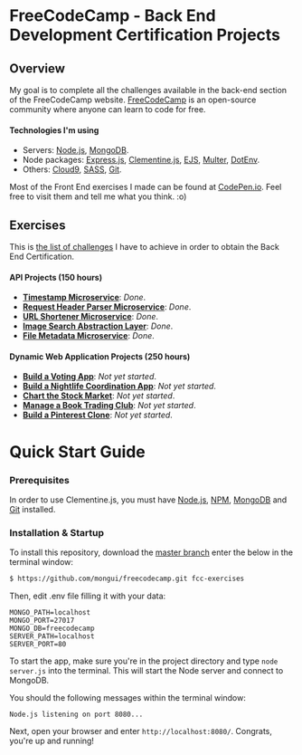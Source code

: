 # FreeCodeCamp - Back End Development Certification Projects

## Overview

My goal is to complete all the challenges available in the back-end section of the FreeCodeCamp website. [FreeCodeCamp](http://www.freecodecamp.com) is an open-source community where anyone can learn to code for free.

#### Technologies I'm using

* Servers: [Node.js](https://nodejs.org/), [MongoDB](http://www.mongodb.org/).
* Node packages: [Express.js](http://expressjs.com/), [Clementine.js](https://github.com/johnstonbl01/clementinejs), [EJS](http://www.embeddedjs.com/), [Multer](https://github.com/expressjs/multer), [DotEnv](https://github.com/motdotla/dotenv).
* Others: [Cloud9](https://c9.io/?redirect=0), [SASS](http://sass-lang.com/), [Git](https://git-scm.com/).

Most of the Front End exercises I made can be found at [CodePen.io](http://codepen.io/Mongui/pens/tags/?selected_tag=freecodecamp). Feel free to visit them and tell me what you think. :o)

## Exercises

This is [the list of challenges](http://www.freecodecamp.com/map) I have to achieve in order to obtain the Back End Certification.

#### API Projects (150 hours)

- [**Timestamp Microservice**](http://www.freecodecamp.com/challenges/timestamp-microservice): *Done*.
- [**Request Header Parser Microservice**](http://www.freecodecamp.com/challenges/request-header-parser-microservice): *Done*.
- [**URL Shortener Microservice**](http://www.freecodecamp.com/challenges/url-shortener-microservice): *Done*.
- [**Image Search Abstraction Layer**](http://www.freecodecamp.com/challenges/image-search-abstraction-layer): *Done*.
- [**File Metadata Microservice**](http://www.freecodecamp.com/challenges/file-metadata-microservice): *Done*.

#### Dynamic Web Application Projects (250 hours)

- [**Build a Voting App**](http://www.freecodecamp.com/challenges/build-a-voting-app): *Not yet started*.
- [**Build a Nightlife Coordination App**](http://www.freecodecamp.com/challenges/build-a-nightlife-coordination-app): *Not yet started*.
- [**Chart the Stock Market**](http://www.freecodecamp.com/challenges/chart-the-stock-market): *Not yet started*.
- [**Manage a Book Trading Club**](http://www.freecodecamp.com/challenges/manage-a-book-trading-club): *Not yet started*.
- [**Build a Pinterest Clone**](http://www.freecodecamp.com/challenges/build-a-pinterest-clone): *Not yet started*.

# Quick Start Guide

### Prerequisites

In order to use Clementine.js, you must have [Node.js](https://nodejs.org/), [NPM](https://nodejs.org/), [MongoDB](http://www.mongodb.org/) and [Git](https://git-scm.com/) installed.

### Installation & Startup

To install this repository, download the [master branch](https://github.com/mongui/freecodecamp/archive/master.zip) enter the below in the terminal window:

```bash
$ https://github.com/mongui/freecodecamp.git fcc-exercises
```

Then, edit .env file filling it with your data:

```
MONGO_PATH=localhost
MONGO_PORT=27017
MONGO_DB=freecodecamp
SERVER_PATH=localhost
SERVER_PORT=80
```

To start the app, make sure you're in the project directory and type `node server.js` into the terminal. This will start the Node server and connect to MongoDB.

You should the following messages within the terminal window:

```
Node.js listening on port 8080...
```

Next, open your browser and enter `http://localhost:8080/`. Congrats, you're up and running!
